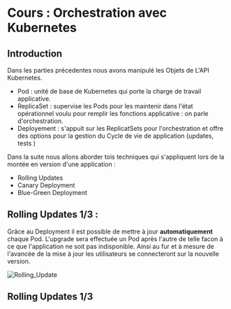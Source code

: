 # Cours : Orchestration avec Kubernetes 

## Introduction 

Dans les parties précedentes nous avons manipulé les Objets de L'API Kubernetes. 
- Pod : unité de base de Kubernetes qui porte la charge de travail applicative. 
- ReplicaSet : supervise les Pods pour les maintenir dans l'état opérationnel voulu pour remplir les fonctions applicative : on parle d'orchestration.
- Deployement : s'appuit sur les ReplicatSets pour l'orchestration et offre des options pour la gestion du Cycle de vie de application (updates, tests )

Dans la suite nous allons aborder tois techniques qui s'appliquent lors de la montée en version d'une application : 
- Rolling Updates
- Canary Deployment 
- Blue-Green Deployment


## Rolling Updates 1/3 : 

Grâce au Deployment il est possible de mettre à jour __automatiquement__ chaque Pod. L'upgrade sera effectuée un Pod après l'autre de telle facon à ce que l'application ne soit pas indisponible. Ainsi au fur et à mesure de l'avancée de la mise à jour les utilisateurs se connecteront sur la nouvelle version. 


![Rolling_Update]( "Rolling_Update")


## Rolling Updates 1/3

